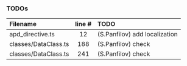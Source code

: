 ### TODOs
| Filename | line # | TODO
|:------|:------:|:------
| apd_directive.ts | 12 | (S.Panfilov) add localization
| classes/DataClass.ts | 188 | (S.Panfilov)  check
| classes/DataClass.ts | 241 | (S.Panfilov)  check